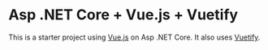 # Asp .NET Core + Vue.js + Vuetify

This is a starter project using [Vue.js](https://vuejs.org/) on Asp .NET Core. It also uses [Vuetify](https://vuetifyjs.com/).